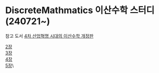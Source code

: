 # DiscreteMathmatics 이산수학 스터디 (240721~)
참고 도서 [4차 산업혁명 시대의 이산수학 개정판](https://www.yes24.com/Product/Goods/74301500)

[2장](https://github.com/handnew04/DiscreteMathmatics/issues/2)\
[3장](https://github.com/handnew04/DiscreteMathmatics/issues/12)\
[4장](https://github.com/handnew04/DiscreteMathmatics/issues/21)\
[5장](https://github.com/handnew04/DiscreteMathmatics/issues/27)\
